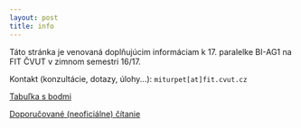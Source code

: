 ```yaml
---
layout: post
title: info
---
```


Táto stránka je venovaná doplňujúcim informáciam k 17. paralelke BI-AG1 na FIT ČVUT v zimnom
semestri 16/17.

Kontakt (konzultácie, dotazy, úlohy...): `miturpet[at]fit.cvut.cz`

[Tabuľka s bodmi](https://docs.google.com/spreadsheets/d/1GETDAefIO307DRNC13k6iyRNuoX0FW62CJI2N77mlsc/edit?usp=sharing)

[Doporučované (neoficiálne) čítanie](http://turing.cz/~tom/algoritmy/)
